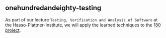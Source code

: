 ## onehundredandeighty-testing

As part of our lecture `Testing, Verification and Analysis of Software` at the Hasso-Plattner-Institute, we will apply the learned techniques to the [180 project](https://github.com/knub/onehundredandeighty).
